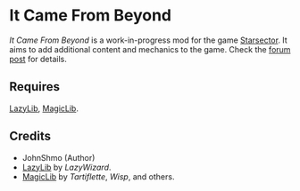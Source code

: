 # It Came From Beyond

*It Came From Beyond* is a work-in-progress mod for the game [Starsector](https://fractalsoftworks.com). It aims to add
additional content and mechanics to the game. Check the [forum post](https://fractalsoftworks.com/forum/index.php?topic=30923.0) for details.

## Requires

[LazyLib](https://fractalsoftworks.com/forum/index.php?topic=5444.0), [MagicLib](https://fractalsoftworks.com/forum/index.php?topic=25868.0).

## Credits

- JohnShmo (Author)
- [LazyLib](https://fractalsoftworks.com/forum/index.php?topic=5444.0) by *LazyWizard*.
- [MagicLib](https://fractalsoftworks.com/forum/index.php?topic=25868.0) by *Tartiflette*, *Wisp*, and others.
